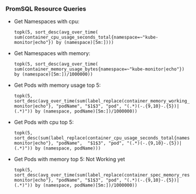 ### PromSQL Resource Queries

- Get Namespaces with cpu:
  ```
  topk(5, sort_desc(avg_over_time( sum(container_cpu_usage_seconds_total{namespace=~"kube-monitor|echo"}) by (namespace)[5m:])))
  ```
- Get Namespaces with memory:
  ```
  topk(5, sort_desc(avg_over_time( sum(container_memory_usage_bytes{namespace=~"kube-monitor|echo"}) by (namespace)[5m:])/1000000))
  ```

  
- Get Pods with memory usage top 5:
  ```
  topk(5, sort_desc(avg_over_time(sum(label_replace(container_memory_working_set_bytes{namespace=~"kube-monitor|echo"}, "podName", "$1$3", "pod", "(.*)(-.{9,10}-.{5})|(.*)")) by (namespace, podName)[5m:])/1000000))
  ```
- Get Pods with cpu top 5:
  ```
  topk(5, sort_desc(sum(label_replace(container_cpu_usage_seconds_total{namespace=~"kube-monitor|echo"}, "podName",  "$1$3", "pod", "(.*)(-.{9,10}-.{5})|(.*)")) by (namespace, podName)))
  ```
- Get Pods with memory top 5: Not Working yet
  ```
  topk(5, sort_desc(avg_over_time(sum(label_replace(container_spec_memory_reservation_limit_bytes{namespace=~"kube-monitor|echo"}, "podName", "$1$3", "pod", "(.*)(-.{9,10}-.{5})|(.*)")) by (namespace, podName)[5m:])/1000000))
  ```